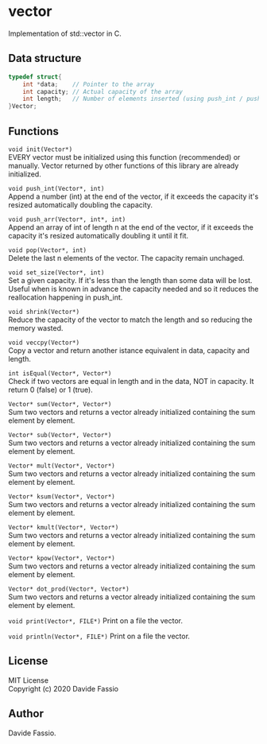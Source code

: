 # vector
Implementation of std::vector in C.

## Data structure
``` C
typedef struct{
    int *data;    // Pointer to the array
    int capacity; // Actual capacity of the array
    int length;   // Number of elements inserted (using push_int / push_arr)
}Vector;
```

## Functions
```void init(Vector*)``` \
EVERY vector must be initialized using this function (recommended) or manually.
Vector returned by other functions of this library are already initialized.

```void push_int(Vector*, int)``` \
Append a number (int) at the end of the vector, if it exceeds the capacity it's resized automatically doubling the capacity. 

```void push_arr(Vector*, int*, int)``` \
Append an array of int of length n at the end of the vector, if it exceeds the capacity it's resized automatically doubling it until it fit. 

```void pop(Vector*, int)``` \
Delete the last n elements of the vector. The capacity remain unchaged.

```void set_size(Vector*, int)``` \
Set a given capacity. If it's less than the length than some data will be lost. Useful when is known in advance the capacity needed and so it reduces the reallocation happening in push_int.

```void shrink(Vector*)``` \
Reduce the capacity of the vector to match the length and so reducing the memory wasted.

```void veccpy(Vector*)``` \
Copy a vector and return another istance equivalent in data, capacity and length.

```int isEqual(Vector*, Vector*)``` \
Check if two vectors are equal in length and in the data, NOT in capacity. It return 0 (false) or 1 (true).

```Vector* sum(Vector*, Vector*)``` \
Sum two vectors and returns a vector already initialized containing the sum element by element.


```Vector* sub(Vector*, Vector*)``` \
Sum two vectors and returns a vector already initialized containing the sum element by element.


```Vector* mult(Vector*, Vector*)``` \
Sum two vectors and returns a vector already initialized containing the sum element by element.

```Vector* ksum(Vector*, Vector*)``` \
Sum two vectors and returns a vector already initialized containing the sum element by element.


```Vector* kmult(Vector*, Vector*)``` \
Sum two vectors and returns a vector already initialized containing the sum element by element.


```Vector* kpow(Vector*, Vector*)``` \
Sum two vectors and returns a vector already initialized containing the sum element by element.


```Vector* dot_prod(Vector*, Vector*)``` \
Sum two vectors and returns a vector already initialized containing the sum element by element.

```void print(Vector*, FILE*)``` 
Print on a file the vector.

```void println(Vector*, FILE*)``` 
Print on a file the vector.

## License
MIT License \
Copyright (c) 2020 Davide Fassio

## Author
Davide Fassio.
